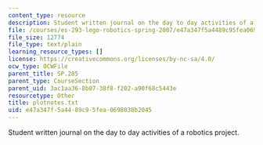 ```yaml
---
content_type: resource
description: Student written journal on the day to day activities of a robotics project.
file: /courses/es-293-lego-robotics-spring-2007/e47a347f5a4489c95fea0698038b2045_plotnotes.txt
file_size: 12774
file_type: text/plain
learning_resource_types: []
license: https://creativecommons.org/licenses/by-nc-sa/4.0/
ocw_type: OCWFile
parent_title: SP.285
parent_type: CourseSection
parent_uid: 3ac1aa36-8b07-38f8-f202-a90f68c5443e
resourcetype: Other
title: plotnotes.txt
uid: e47a347f-5a44-89c9-5fea-0698038b2045
---
```

Student written journal on the day to day activities of a robotics project.